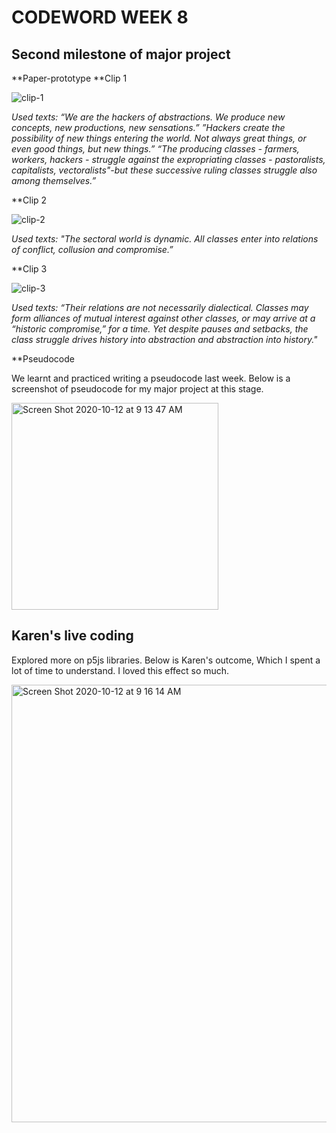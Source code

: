 # CODEWORD WEEK 8

## Second milestone of major project

**Paper-prototype
**Clip 1

![clip-1](https://user-images.githubusercontent.com/68975607/93290116-928c7600-f812-11ea-9fe1-544810dd423c.gif)

*Used texts: “We are the hackers of abstractions. We produce new concepts, new productions, new sensations.”  ”Hackers create the possibility of new things entering the world. Not always great things, or even good things, but new things.”
“The producing classes - farmers, workers, hackers - struggle against the expropriating classes - pastoralists, capitalists, vectoralists"-but these successive ruling classes struggle also among themselves.”*

**Clip 2

![clip-2](https://user-images.githubusercontent.com/68975607/93290118-94563980-f812-11ea-8dbd-5e43043389b6.gif)

*Used texts: "The sectoral world is dynamic. All classes enter into relations of conflict, collusion and compromise.”*

**Clip 3

![clip-3](https://user-images.githubusercontent.com/68975607/93290119-95876680-f812-11ea-91a3-1fcbaa414cba.gif)

*Used texts: “Their relations are not necessarily dialectical. Classes may form alliances of mutual interest against other classes, or may arrive at a “historic compromise,” for a time. Yet despite pauses and setbacks, the class struggle drives history into abstraction and abstraction into history."*

**Pseudocode 

We learnt and practiced writing a pseudocode last week. Below is a screenshot of pseudocode for my major project at this stage.

<img width="331" alt="Screen Shot 2020-10-12 at 9 13 47 AM" src="https://user-images.githubusercontent.com/68975607/95696259-fc126f80-0c6c-11eb-95bf-9e0e4c5b62f5.png">

## Karen's live coding

Explored more on p5js libraries. Below is Karen's outcome, Which I spent a lot of time to understand. I loved this effect so much.

<img width="700" alt="Screen Shot 2020-10-12 at 9 16 14 AM" src="https://user-images.githubusercontent.com/68975607/95695991-f23c3c80-0c6b-11eb-8f45-00d2c6abe028.png">

